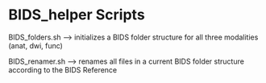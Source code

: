 # BIDS_helper Scripts


BIDS_folders.sh --> initializes a BIDS folder structure for all three modalities (anat, dwi, func)



BIDS_renamer.sh --> renames all files in a current BIDS folder structure according to the BIDS Reference


